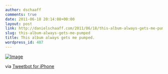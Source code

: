 ```yaml
---
author: dschaaff
comments: true
date: 2011-06-18 20:14:08+00:00
layout: post
link: http://danielschaaff.com/2011/06/18/this-album-always-gets-me-pumped/
slug: this-album-always-gets-me-pumped
title: This album always gets me pumped.
wordpress_id: 487
---
```


[![Image](http://posterous.com/getfile/files.posterous.com/danielschaaff/HooBFujCcwccjmlykGeakrvFDfqyelzeJjmunfyqjnapdCkrkzhJsHBsqdos/image.jpg.scaled500.jpg)](http://posterous.com/getfile/files.posterous.com/danielschaaff/HooBFujCcwccjmlykGeakrvFDfqyelzeJjmunfyqjnapdCkrkzhJsHBsqdos/image.jpg.scaled1000.jpg)

  

via [Tweetbot for iPhone](http://tapbots.com/tweetbot)
